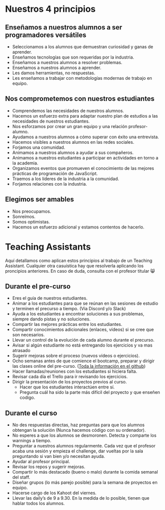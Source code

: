 # Nuestros 4 principios
## Enseñamos a nuestros alumnos a ser programadores versátiles
 
- Seleccionamos a los alumnos que demuestran curiosidad y ganas de aprender.
- Enseñamos tecnologías que son requeridas por la industria.
- Enseñamos a nuestros alumnos a resolver problemas.
- Enseñamos a nuestros alumnos a aprender.
- Les damos herramientas, no respuestas.
- Les enseñamos a trabajar con metodologías modernas de trabajo en equipo.

## Nos comprometemos con nuestros estudiantes

- Comprendemos las necesidades de nuestros alumnos.
- Hacemos un esfuerzo extra para adaptar nuestro plan de estudios a las necesidades de nuestros estudiantes.
- Nos esforzamos por crear un gran equipo y una relación profesor-alumno.
- Ayudamos a nuestros alumnos a cómo superar con éxito una entrevista.
- Hacemos visibles a nuestros alumnos en las redes sociales. 
- Forjamos una comunidad.
- Animamos a nuestros alumnos a ayudar a sus compañeros.
- Animamos a nuestros estudiantes a participar en actividades en torno a la academia.
- Organizamos eventos que promueven el conocimiento de las mejores prácticas de programación de JavaScript.
- Traemos a los líderes de la industria a la comunidad.
- Forjamos relaciones con la industria.

## Elegimos ser amables
 
- Nos preocupamos.
- Sonreímos.
- Somos optimistas.
- Hacemos un esfuerzo adicional y estamos contentos de hacerlo.

# Teaching Assistants

Aquí detallamos como aplican estos principios al trabajo de un Teaching Assistant. Cualquier otra casuística hay que resolverla aplicando los proncipios anteriores. En caso de duda, consulta con el profesor titular 😸

## Durante el pre-curso

- Eres el guía de nuestros estudiantes.
- Animar a los estudiantes para que se reúnan en las sesiones de estudio y terminen el precurso a tiempo. (Via Discord y/o Slack)
- Ayuda a los estudiantes a encontrar soluciones a sus problemas, siempre dando pistas y no soluciones.
- Compartir las mejores prácticas entre los estudiantes.
- Compartir conocimientos adicionales (enlaces, vídeos) si se cree que son necesarios.
- Llevar un control de la evolución de cada alumno durante el precurso.
- Avisar si algún estudiante no está entregando los ejercicios y va mas atrasado
- Sugerir mejoras sobre el proceso (nuevos vídeos o ejercicios).
- Ocho semanas antes de que comience el bootcamp, preparar y dirigir las clases online del pre-curso. ([Toda la información en el github](https://github.com/Isdi-Coders/pre-curso))
- Hacer llamadas/reuniones con los estudiantes si hiciera falta.
- Revisar cada día el Trello para ir revisando los ejercicios.
- Dirigir la presentación de los proyectos previos al curso.
  - Hacer que los estudiantes interactúen entre sí.
  - Pregunta cuál ha sido la parte más difícil del proyecto y que enseñen codigo.

## Durante el curso

- No des respuestas directas, haz preguntas para que los alumnos obtengan la solución (Nunca hacemos código con su ordenador).
- No esperes a que los alumnos se desmoronen. Detecta y comparte los warnings a tiempo.
- Preguntar a nuestros alumnos regularmente. Cada vez que el profesor acaba una sesión y empieza el challenge, dar vueltas por la sala preguntando si van bien y/o necesitan ayuda.
- Ayudar al profesor principal.
- Revisar los repos y sugerir mejoras.
- Compartir lo más destacado (bueno o malo) durante la comida semanal del staff.
- Diseñar grupos (lo más parejo posible) para la semana de proyectos en equipo.
- Hacerse cargo de los Kahoot del viernes.
- Llevar las daily’s de 9 a 9.30. En la medida de lo posible, tienen que hablar todos los alumnos.
